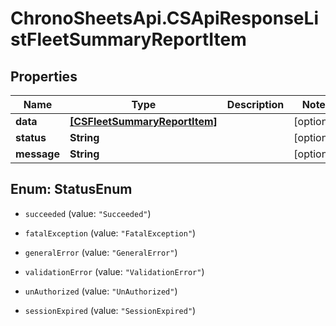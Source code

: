 # ChronoSheetsApi.CSApiResponseListFleetSummaryReportItem

## Properties
Name | Type | Description | Notes
------------ | ------------- | ------------- | -------------
**data** | [**[CSFleetSummaryReportItem]**](CSFleetSummaryReportItem.md) |  | [optional] 
**status** | **String** |  | [optional] 
**message** | **String** |  | [optional] 


<a name="StatusEnum"></a>
## Enum: StatusEnum


* `succeeded` (value: `"Succeeded"`)

* `fatalException` (value: `"FatalException"`)

* `generalError` (value: `"GeneralError"`)

* `validationError` (value: `"ValidationError"`)

* `unAuthorized` (value: `"UnAuthorized"`)

* `sessionExpired` (value: `"SessionExpired"`)




